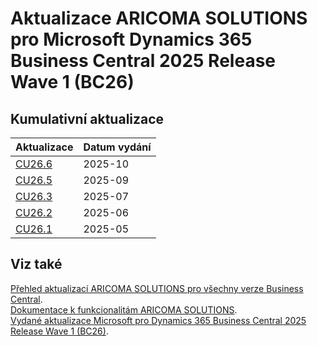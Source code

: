 # Aktualizace ARICOMA SOLUTIONS pro Microsoft Dynamics 365 Business Central 2025 Release Wave 1 (BC26)

## Kumulativní aktualizace

|Aktualizace |Datum vydání  |
|---------|---------|
|[CU26.6](2025-10-CU26.06-Changes_details.md) |2025-10 |
|[CU26.5](2025-09-CU26.05-Changes_details.md) |2025-09 |
|[CU26.3](2025-07-CU26.03-Changes_details.md) |2025-07 |
|[CU26.2](2025-06-CU26.02-Changes_details.md) |2025-06 |
|[CU26.1](2025-05-CU26.01-Changes_details.md) |2025-05 |



## Viz také

[Přehled aktualizací ARICOMA SOLUTIONS pro všechny verze Business Central](../../index.md).  
[Dokumentace k funkcionalitám ARICOMA SOLUTIONS](https://aricoma.com/docs/cs-cz/dynamics365/business-central/Solutions/solutions.html).  
[Vydané aktualizace Microsoft pro Dynamics 365 Business Central 2025 Release Wave 1 (BC26)](https://learn.microsoft.com/en-us/dynamics365/business-central/dev-itpro/whatsnew/overview).  
